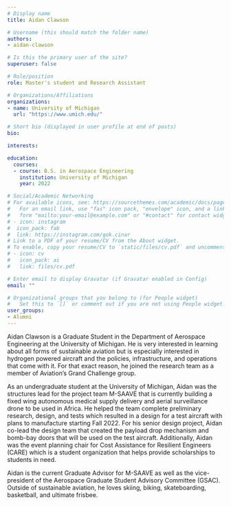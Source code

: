 ```yaml
---
# Display name
title: Aidan Clawson

# Username (this should match the folder name)
authors:
- aidan-clawson

# Is this the primary user of the site?
superuser: false

# Role/position
role: Master's student and Research Assistant

# Organizations/Affiliations
organizations:
- name: University of Michigan
  url: "https://www.umich.edu/"

# Short bio (displayed in user profile at end of posts)
bio: 

interests:

education:
  courses:
  - course: B.S. in Aerospace Engineering
    institution: University of Michigan
    year: 2022

# Social/Academic Networking
# For available icons, see: https://sourcethemes.com/academic/docs/page-builder/#icons
#   For an email link, use "fas" icon pack, "envelope" icon, and a link in the
#   form "mailto:your-email@example.com" or "#contact" for contact widget.
# - icon: instagram
#  icon_pack: fab
#  link: https://instagram.com/gok.cinar
# Link to a PDF of your resume/CV from the About widget.
# To enable, copy your resume/CV to `static/files/cv.pdf` and uncomment the lines below.
# - icon: cv
#   icon_pack: ai
#   link: files/cv.pdf

# Enter email to display Gravatar (if Gravatar enabled in Config)
email: ""

# Organizational groups that you belong to (for People widget)
#   Set this to `[]` or comment out if you are not using People widget.
user_groups:
- Alumni
---
```


Aidan Clawson is a Graduate Student in the Department of Aerospace Engineering at the University of Michigan. He is very interested in learning about all forms of sustainable aviation but is especially interested in hydrogen powered aircraft and the policies, infrastructure, and operations that come with it. For that exact reason, he joined the research team as a member of Aviation’s Grand Challenge group.

As an undergraduate student at the University of Michigan, Aidan was the structures lead for the project team M-SAAVE that is currently building a fixed wing autonomous medical supply delivery and aerial surveillance drone to be used in Africa. He helped the team complete preliminary research, design, and tests which resulted in a design for a test aircraft with plans to manufacture starting Fall 2022. For his senior design project, Aidan co-lead the design team that created the payload drop mechanism and bomb-bay doors that will be used on the test aircraft. Additionally, Aidan was the event planning chair for Cost Assistance for Resilient Engineers (CARE) which is a student organization that helps provide scholarships to students in need.

Aidan is the current Graduate Advisor for M-SAAVE as well as the vice-president of the Aerospace Graduate Student Advisory Committee (GSAC). Outside of sustainable aviation, he loves skiing, biking, skateboarding, basketball, and ultimate frisbee.
